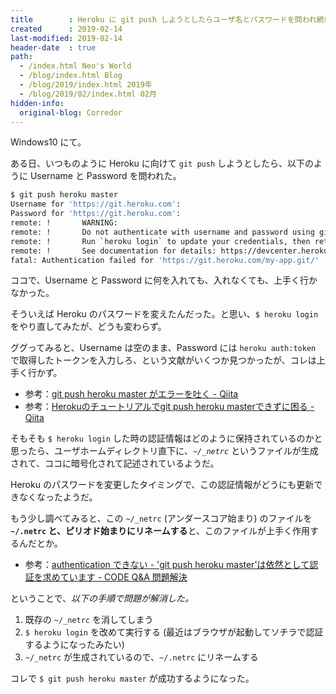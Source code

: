 ```yaml
---
title        : Heroku に git push しようとしたらユーザ名とパスワードを問われ続ける問題の解決法
created      : 2019-02-14
last-modified: 2019-02-14
header-date  : true
path:
  - /index.html Neo's World
  - /blog/index.html Blog
  - /blog/2019/index.html 2019年
  - /blog/2019/02/index.html 02月
hidden-info:
  original-blog: Corredor
---
```


Windows10 にて。

ある日、いつものように Heroku に向けて `git push` しようとしたら、以下のように Username と Password を問われた。

```bash
$ git push heroku master
Username for 'https://git.heroku.com':
Password for 'https://git.heroku.com':
remote: !       WARNING:
remote: !       Do not authenticate with username and password using git.
remote: !       Run `heroku login` to update your credentials, then retry the git command.
remote: !       See documentation for details: https://devcenter.heroku.com/articles/git#http-git-authentication
fatal: Authentication failed for 'https://git.heroku.com/my-app.git/'
```

ココで、Username と Password に何を入れても、入れなくても、上手く行かなかった。

そういえば Heroku のパスワードを変えたんだった。と思い、`$ heroku login` をやり直してみたが、どうも変わらず。

ググってみると、Username は空のまま、Password には `heroku auth:token` で取得したトークンを入力しろ、という文献がいくつか見つかったが、コレは上手く行かず。

- 参考：[git push heroku master がエラーを吐く - Qiita](https://qiita.com/shiroux/items/f0e1844ff3ef301d88b9)
- 参考：[Herokuのチュートリアルでgit push heroku masterできずに困る - Qiita](https://qiita.com/morishima0524/items/eeab6a683b57b36d3994)

そもそも `$ heroku login` した時の認証情報はどのように保持されているのかと思ったら、ユーザホームディレクトリ直下に、*`~/_netrc`* というファイルが生成されて、ココに暗号化されて記述されているようだ。

Heroku のパスワードを変更したタイミングで、この認証情報がどうにも更新できなくなったようだ。

もう少し調べてみると、この `~/_netrc` (アンダースコア始まり) のファイルを **`~/.netrc` と、ピリオド始まりにリネームする**と、このファイルが上手く作用するんだとか。

- 参考：[authentication できない - 'git push heroku master'は依然として認証を求めています - CODE Q&A 問題解決](https://code.i-harness.com/ja-jp/q/1a85a73)

ということで、*以下の手順で問題が解消した。*

1. 既存の `~/_netrc` を消してしまう
2. `$ heroku login` を改めて実行する (最近はブラウザが起動してソチラで認証するようになったみたい)
3. `~/_netrc` が生成されているので、`~/.netrc` にリネームする

コレで `$ git push heroku master` が成功するようになった。
